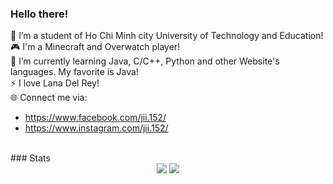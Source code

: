 ### Hello there!
🔭 I’m a student of Ho Chi Minh city University of Technology and Education!</br>
🎮 I'm a Minecraft and Overwatch player!</br>
🌱 I’m currently learning Java, C/C++, Python and other Website's languages. My favorite is Java!</br>
⚡ I love Lana Del Rey!<br>
🌐 Connect me via: 
- https://www.facebook.com/jii.152/
- https://www.instagram.com/jii.152/
<br>
### Stats
<div align="center">
  <picture>
  <source 
    srcset="https://github-readme-stats.vercel.app/api?username=adairh&show_icons=true&theme=dark"
    media="(prefers-color-scheme: dark)"
  />
  <source
    srcset="https://github-readme-stats.vercel.app/api?username=adairh&show_icons=true"
    media="(prefers-color-scheme: light), (prefers-color-scheme: no-preference)"
  />
  <img src="https://github-readme-stats.vercel.app/api?username=adairh&show_icons=true" />
</picture>

  <picture>
  <source 
    srcset="https://github-readme-stats.vercel.app/api/top-langs/?username=adairh&show_icons=true&theme=dark&langs_count=5"
    media="(prefers-color-scheme: dark)"
  />
  <source
    srcset="https://github-readme-stats.vercel.app/api/top-langs/?username=adairh&show_icons=true&langs_count=5"
    media="(prefers-color-scheme: light), (prefers-color-scheme: no-preference)"
  />
  <img src="https://github-readme-stats.vercel.app/api/top-langs/?username=adairh&show_icons=true&langs_count=5" />
</picture>

      
</div>
